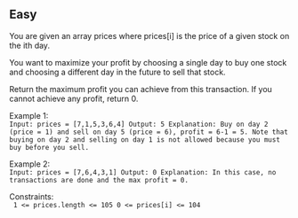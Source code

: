 Easy
---
You are given an array prices where prices[i] is the price of a given stock on the ith day.

You want to maximize your profit by choosing a single day to buy one stock and choosing a different day in the future to sell that stock.

Return the maximum profit you can achieve from this transaction. If you cannot achieve any profit, return 0.

 

Example 1: <br>
`
Input: prices = [7,1,5,3,6,4]
Output: 5
Explanation: Buy on day 2 (price = 1) and sell on day 5 (price = 6), profit = 6-1 = 5.
Note that buying on day 2 and selling on day 1 is not allowed because you must buy before you sell.
`

Example 2: <br>
`
Input: prices = [7,6,4,3,1]
Output: 0
Explanation: In this case, no transactions are done and the max profit = 0.
`

Constraints:<br>
`
1 <= prices.length <= 105
0 <= prices[i] <= 104`
